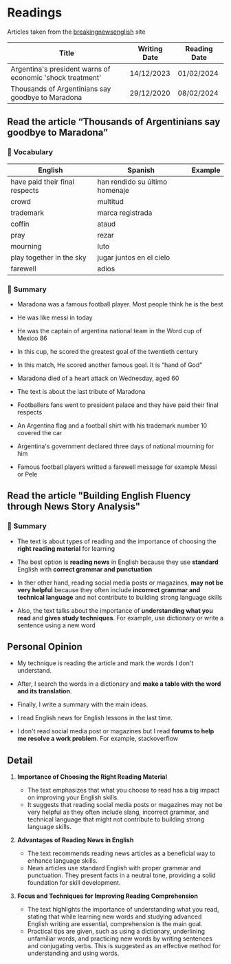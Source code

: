 # Readings

Articles taken from the <a href="https://breakingnewsenglish.com/index.html" target="_blank">breakingnewsenglish</a> site



| Title  | Writing Date    | Reading Date |
| -------- | ------- | ------- |
| Argentina's president warns of economic 'shock treatment'    | 14/12/2023 |  01/02/2024 |
| Thousands of Argentinians say goodbye to Maradona    | 29/12/2020 |  08/02/2024 |

## Read the article “Thousands of Argentinians say goodbye to Maradona”

### 📙 Vocabulary

| English      | Spanish | Example |
| ------ | ----------- | ----------- |
|  have paid their final respects | han rendido su último homenaje  |  |
| crowd  | multitud  |  |
| trademark  |  marca registrada |  |
| coffin  | ataud  |  |
| pray  | rezar  |  |
| mourning  | luto  |  |
| play together in the sky  | jugar juntos en el cielo |  |
| farewell  | adios  |  |


### 📌 Summary 

- Maradona was a famous football player. Most people think he is the best

- He was like messi in today

- He was the captain of argentina national team in the Word cup of Mexico 86

- In this cup, he scored the greatest goal of the twentieth century

- In this match, He scored another famous goal. It is “hand of God”

- Maradona died of a heart attack on Wednesday, aged 60

- The text is about the last tribute of Maradona

- Footballers fans went to president palace and they have paid their final respects

- An Argentina flag and a football shirt with his trademark number 10 covered the car

- Argentina's government declared three days of national mourning for him

- Famous football players writted a farewell message for example Messi or Pele


## Read the article "Building English Fluency through News Story Analysis"

### 📌 Summary 

- The text is about types of reading and the importance of choosing the **right reading material** for learning

- The best option is **reading news** in English because they use **standard** English with **correct grammar and punctuation**

- In ther other hand, reading social media posts or magazines, **may not be very helpful** because they often include **incorrect grammar and technical language** and not contribute to building strong language skills

- Also, the text talks about the importance of **understanding what you read** and **gives study techniques**. For example, use dictionary or write a sentence using a new word

## Personal Opinion

- My technique is reading the article and mark the words I don't understand.

- After, I search the words in a dictionary and **make a table with the word and its translation**.

- Finally, I write a summary with the main ideas.

- I read English news for English lessons in the last time.

- I don't read social media post or magazines but I read **forums to help me resolve a work problem**. For example, stackoverflow


## Detail

1. **Importance of Choosing the Right Reading Material**

    - The text emphasizes that what you choose to read has a big impact on improving your English skills.
    - It suggests that reading social media posts or magazines may not be very helpful as they often include slang, incorrect grammar, and technical language that might not contribute to building strong language skills.

2. **Advantages of Reading News in English**

    - The text recommends reading news articles as a beneficial way to enhance language skills.
    - News articles use standard English with proper grammar and punctuation. They present facts in a neutral tone, providing a solid foundation for skill development.

3. **Focus and Techniques for Improving Reading Comprehension**

    - The text highlights the importance of understanding what you read, stating that while learning new words and studying advanced English writing are essential, comprehension is the main goal.
    - Practical tips are given, such as using a dictionary, underlining unfamiliar words, and practicing new words by writing sentences and conjugating verbs. This is suggested as an effective method for understanding and using words.











